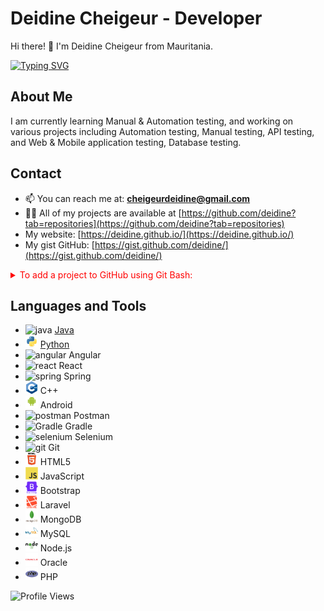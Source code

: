 # Deidine Cheigeur - Developer

Hi there! 👋 I'm Deidine Cheigeur from Mauritania.

[![Typing SVG](https://readme-typing-svg.demolab.com?font=Fira+Code&color=1F56C0&size=22&width=550&lines=I'm+a+developer+in+PHP%2C+MySQL%2C+Java%2C+Cpp%2C+C%2C+JavaScript%2C+Dart)](https://git.io/typing-svg)

## About Me
I am currently learning Manual & Automation testing, and working on various projects including Automation testing, Manual testing, API testing, and Web & Mobile application testing, Database testing.

## Contact
- 📫 You can reach me at: **cheigeurdeidine@gmail.com**
- 👨‍💻 All of my projects are available at [https://github.com/deidine?tab=repositories](https://github.com/deidine?tab=repositories)
- My website: [https://deidine.github.io/](https://deidine.github.io/)
- My gist GitHub: [https://gist.github.com/deidine/](https://gist.github.com/deidine/)

<details>
<summary style="color:red;">To add a project to GitHub using Git Bash:</summary>

- git init
- git add .
- git commit -m "Add foldername"
- git branch -M main
- git remote add origin https://github.com/deidine/project.git
- git push -u origin main

If you want to update the content of the remote repository, do the same thing as above.
</details>

## Languages and Tools
- <img src="https://cdn.jsdelivr.net/gh/devicons/devicon/icons/java/java-original-wordmark.svg" alt="java" width="20" height="20"> [Java](https://www.java.com/en/)
- <img src="https://raw.githubusercontent.com/devicons/devicon/master/icons/python/python-original.svg" alt="python" width="20" height="20"> [Python](https://www.python.org)
- <img src="https://www.svgrepo.com/show/452156/angular.svg" alt="angular" width="20" height="20"> Angular
- <img src="https://www.svgrepo.com/show/355190/reactjs.svg" alt="react" width="20" height="20"> React
- <img src="https://www.svgrepo.com/show/354379/spring.svg" alt="spring" width="20" height="20"> Spring
- <img src="https://raw.githubusercontent.com/devicons/devicon/master/icons/cplusplus/cplusplus-original.svg" alt="cplusplus" width="20" height="20"> C++
- <img src="https://raw.githubusercontent.com/devicons/devicon/master/icons/android/android-original-wordmark.svg" alt="android" width="20" height="20"> Android
- <img src="https://www.vectorlogo.zone/logos/getpostman/getpostman-icon.svg" alt="postman" width="20" height="20"> Postman
- <img src="https://cdn.jsdelivr.net/gh/devicons/devicon/icons/gradle/gradle-plain-wordmark.svg" alt="Gradle" width="20" height="20"> Gradle
- <img src="https://raw.githubusercontent.com/detain/svg-logos/780f25886640cef088af994181646db2f6b1a3f8/svg/selenium-logo.svg" alt="selenium" width="20" height="20"> Selenium
- <img src="https://www.vectorlogo.zone/logos/git-scm/git-scm-icon.svg" alt="git" width="20" height="20"> Git
- <img src="https://raw.githubusercontent.com/devicons/devicon/master/icons/html5/html5-original-wordmark.svg" alt="html5" width="20" height="20"> HTML5
- <img src="https://raw.githubusercontent.com/devicons/devicon/master/icons/javascript/javascript-original.svg" alt="javascript" width="20" height="20"> JavaScript
- <img src="https://raw.githubusercontent.com/devicons/devicon/master/icons/bootstrap/bootstrap-plain-wordmark.svg" alt="bootstrap" width="20" height="20"> Bootstrap
- <img src="https://raw.githubusercontent.com/devicons/devicon/master/icons/laravel/laravel-plain-wordmark.svg" alt="laravel" width="20" height="20"> Laravel
- <img src="https://raw.githubusercontent.com/devicons/devicon/master/icons/mongodb/mongodb-original-wordmark.svg" alt="mongodb" width="20" height="20"> MongoDB
- <img src="https://raw.githubusercontent.com/devicons/devicon/master/icons/mysql/mysql-original-wordmark.svg" alt="mysql" width="20" height="20"> MySQL
- <img src="https://raw.githubusercontent.com/devicons/devicon/master/icons/nodejs/nodejs-original-wordmark.svg" alt="nodejs" width="20" height="20"> Node.js
- <img src="https://raw.githubusercontent.com/devicons/devicon/master/icons/oracle/oracle-original.svg" alt="oracle" width="20" height="20"> Oracle
- <img src="https://raw.githubusercontent.com/devicons/devicon/master/icons/php/php-original.svg" alt="php" width="20" height="20"> PHP

![Profile Views](https://komarev.com/ghpvc/?username=deidine&label=Profile%20views&color=0e75b6&style=flat)
